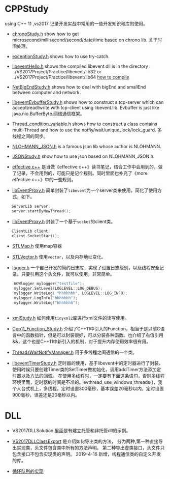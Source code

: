 # CPPStudy
using C++ 11  ,vs2017
记录开发实战中常用的一些开发知识和库的使用。

* [chronoStudy.h](./VS2017Project/Practice/chronoStudy.h) show how to get microsecond/millisecond/second/date/time based on chrono lib. 关于时间处理。

* [exceptionStudy.h](./VS2017Project/Practice/exceptionStudy.h) shows how to use try-catch.

* [libeventHello.h](./VS2017Project/Practice/libeventHello.h) shows the compiled libevent.dll is in the directory : ../VS2017Project/Practice/libevent/lib32 or ../VS2017Project/Practice/libevent/lib64 [how to compile](./windows10下编译libevent（x64和x86））)

* [NetBigEndStudy.h](./VS2017Project/Practice/NetBigEndStudy.h) shows how to deal with bigEnd and smallEnd between computer and network.

* [libeventEvbufferStudy.h](./VS2017Project/Practice/libeventEvbufferStudy.h) shows how to construct a tcp-server which can accept\read\write with tcp-client using libevent.lib. Evbuffer is just like java.nio.BufferByte.网络通信框架。

* [Thread_condition_variable.h](./VS2017Project/Practice/Thread_condition_variable.h) shows how to construct a class contains multi-Thread and how to use the notfiy/wait/unique_lock/lock_guard. 多线程之间的同步。

* [NLOHMANN_JSON.h](./VS2017Project/Practice/NLOHMANN_JSON.h) is a famous json lib whose author is NLOHMANN. 

* [JSONStudy.h](./VS2017Project/Practice/JSONStudy.h) show how to use json based on NLOHMANN_JSON.h.

* [effective c++](./effective_Cpp_rules.md) 是当做《effective c++》读书笔记，结合工作中会用到的，做了记录，不会用到的，可能只是记个规则。同时里面也补充了《more effective c++》中的一些规则。

* [libEventProxy.h](./VS2017Project/Practice/libEventProxy.h) 简单封装了`libevent`为一个server类来使用，简化了使用方式，如下。

```cpp
   ServerLib server;
   server.startByNewThread();
```

* [libEventProxy.h](./VS2017Project/Practice/libEventProxy.h) 封装了一个基于`socket`的client类。

```cpp
   ClientLib client;
   client.SocketStart();
```

* [STLMap.h](./VS2017Project/Practice/STLMap.h) 使用map容器

* [STLVector.h](./VS2017Project/Practice/STLVector.h) 使用`vector`，以及内存地址变化。

* [logger.h](./VS2017Project/Practice/logger.h) 一个自己开发的简约日志库，实现了设置日志级别，以及线程安全记录。只要引用这个头文件，就可以使用，非常简单。

```cpp
	GGWlogger mylogger("testfile");
	mylogger.SetLevel(LOGLEVEL::LOG_DEBUG);
	mylogger.WriteLog( "hhhhhhh", LOGLEVEL::LOG_INFO);
	mylogger.LogInfo("hhhhhhh");
	mylogger.WriteLog("hhhhhhh");
	
```

* [xmlStudy.h](./VS2017Project/Practice/xmlStudy.h) 如何使用`tinyxml2`库进行xml文件的读写使用。

* [Cpp11_Function_Study.h](./VS2017Project/Practice/Cpp11_Function_Study.h) 介绍了C++11中引入的Function，相当于是以前C语言中的函数指针，但是可以封装很好，可以分装各种函数。也介绍了右值引用&&，这个也是C++11中新引入的机制，对于提升内存使用效率很有用。

* [ThreadsWaitNotifyManager.h](./VS2017Project/Practice/ThreadsWaitNotifyManager.h) 用于多线程之间通信的一个类。

* [libeventTimerStudy.h](./VS2017Project/Practice/libeventTimerStudy.h) 定时器的使用，基于libevent中的定时器进行了封装，使用时候只要创建Timer类的SetTimer做初始化，调用addTimer方法添加定时器以及方法的回调。
在使用多线程时，一定要有下面这条语句，否则多线程环境里面，定时器的时间是不准的。evthread_use_windows_threads()，我个人台式机上，多线程，定时设置300毫秒，基本误差20毫秒以内，定时设置900毫秒，误差还是20毫秒以内。

# DLL

* VS2017DLLSolution 里面是有建立托管和非托管dll的示例。

* [VS2017DLLClassExport](./VS2017DLLClassExport/) 是介绍如何导出类的方法，
分为两种,第一种直接导出实现类，头文件包含类中所有的方法声明。
第二种导出虚类接口，头文件只包含接口不包含实现类的声明。
2019-4-16 新增，线程通信类的自定义开发的库。

* [循环队列的实现](./VS2017Project/Practice/CircleVector.h)

